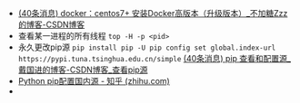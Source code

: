 - [(40条消息) docker：centos7+ 安装Docker高版本（升级版本）_不加糖Zzz的博客-CSDN博客](https://blog.csdn.net/sinat_31032177/article/details/86230533)
- 查看某一进程的所有线程 `top -H -p <pid>`
- 永久更改pip源
  ``pip install pip -U
  pip config set global.index-url https://pypi.tuna.tsinghua.edu.cn/simple``
  [(40条消息) pip 查看和配置源_戴国进的博客-CSDN博客_查看pip源](https://blog.csdn.net/JineD/article/details/125090904)
- [Python pip配置国内源 - 知乎 (zhihu.com)](https://zhuanlan.zhihu.com/p/105762234)
-
